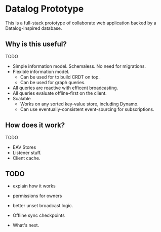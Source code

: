# Datalog Prototype

This is a full-stack prototype of collaborate web application backed by a Datalog-inspired database.

## Why is this useful?

TODO

- Simple information model. Schemaless. No need for migrations.
- Flexible information model.
	- Can be used for to build CRDT on top.
	- Can be used for graph queries.
- All queries are reactive with efficent broadcasting.
- All queries evaluate offline-first on the client.
- Scalable
	- Works on any sorted key-value store, including Dynamo.
	- Can use eventually-consistent event-sourcing for subscriptions.

## How does it work?

TODO

- EAV Stores
- Listener stuff.
- Client cache.

## TODO

- explain how it works

- permissions for owners
- better unset broadcast logic.

- Offline sync checkpoints

- What's next.